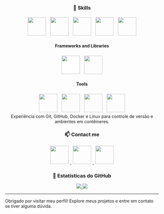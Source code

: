<div align="center">

### 🚀 Skills
<div style="margin-bottom: 10px; justify-content: space-around">
  <img src="https://cdn.jsdelivr.net/gh/devicons/devicon/icons/python/python-original.svg" width="60" height="60" style="margin: 5px;"/>
  <img src="https://cdn.jsdelivr.net/gh/devicons/devicon/icons/javascript/javascript-original.svg" width="60" height="60" style="margin: 5px;"/>
  <img src="https://cdn.jsdelivr.net/gh/devicons/devicon/icons/mysql/mysql-original.svg" width="60" height="60" style="margin: 5px;"/>
  <img src="https://cdn.jsdelivr.net/gh/devicons/devicon/icons/html5/html5-original.svg" width="60" height="60" style="margin: 5px;"/>
  <img src="https://cdn.jsdelivr.net/gh/devicons/devicon/icons/css3/css3-original.svg" width="60" height="60" style="margin: 5px;"/>
</div>

#### Frameworks and Libraries
<div style="margin-bottom: 10px;">
  <img src="https://cdn.jsdelivr.net/gh/devicons/devicon/icons/django/django-plain.svg" width="60" height="60" style="margin: 5px; background:white;"/>
  <img src="https://cdn.jsdelivr.net/gh/devicons/devicon/icons/bootstrap/bootstrap-plain.svg" width="60" height="60" style="margin: 5px;"/>
</div>

#### Tools
<div>
  <img src="https://cdn.jsdelivr.net/gh/devicons/devicon/icons/git/git-original.svg" width="60" height="60" style="margin: 5px;"/>
  <img src="https://cdn.jsdelivr.net/gh/devicons/devicon/icons/github/github-original.svg" width="60" height="60" style="margin: 5px;"/>
  <img src="https://cdn.jsdelivr.net/gh/devicons/devicon/icons/docker/docker-original.svg" width="60" height="60" style="margin: 5px;"/>
  <img src="https://cdn.jsdelivr.net/gh/devicons/devicon/icons/linux/linux-original.svg" width="60" height="60" style="margin: 5px;"/>
</div>
Experiência com Git, GitHub, Docker e Linux para controle de versão e ambientes em contêineres.

### 📫 Contact me
<div style="margin-bottom: 10px;">
  <a href="https://www.linkedin.com/in/seu-usuario" target="_blank">
      <img src="https://cdn.jsdelivr.net/gh/devicons/devicon/icons/linkedin/linkedin-original.svg" width="60" height="60" style="margin: 5px;"/>
  </a>
  
  <a href="mailto:seu-email@exemplo.com">
      <img src="https://img.icons8.com/ios-glyphs/30/000000/email.png" width="60" height="60" style="margin: 5px;"/>
  </a>
  
  <a href="https://www.instagram.com/seu-usuario" target="_blank">
      <img src="https://cdn.jsdelivr.net/gh/devicons/devicon/icons/instagram/instagram-original.svg" width="60" height="60" style="margin: 5px;"/>
  </a>
</div>

### 👀 Estatísticas do GitHub
<a href="https://github.com/gabriecgaldino">
  <img src="https://github-readme-stats.vercel.app/api?username=gabriecgaldino&show_icons=true&theme=radical" />
</a>
<a href="https://github.com/gabriecgaldino">
  <img src="https://github-readme-stats.vercel.app/api/top-langs/?username=gabriecgaldino&layout=compact&theme=radical" />
</a>


</div>

---

Obrigado por visitar meu perfil! Explore meus projetos e entre em contato se tiver alguma dúvida.
